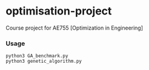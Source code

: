 # optimisation-project
Course project for AE755 [Optimization in Engineering]


### Usage
```
python3 GA_benchmark.py
python3 genetic_algorithm.py
```